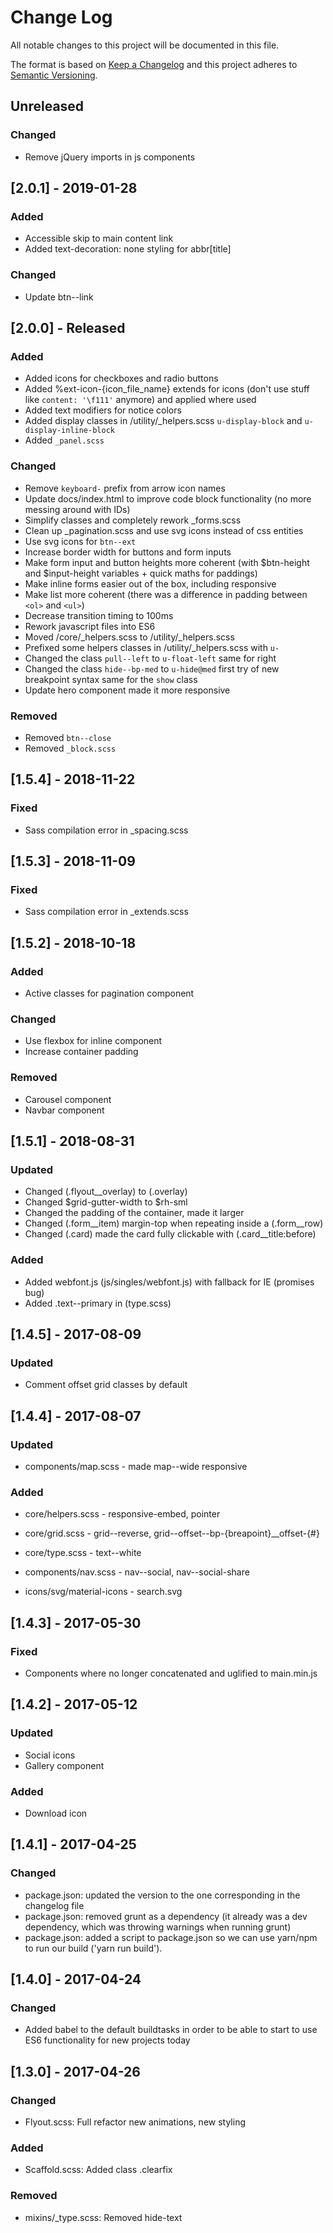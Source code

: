 # Change Log
All notable changes to this project will be documented in this file.

The format is based on [Keep a Changelog](http://keepachangelog.com/)
and this project adheres to [Semantic Versioning](http://semver.org/).

## Unreleased

### Changed
- Remove jQuery imports in js components

## [2.0.1] - 2019-01-28

### Added
- Accessible skip to main content link
- Added text-decoration: none styling for abbr[title]

### Changed
- Update btn--link

## [2.0.0] - Released

### Added
- Added icons for checkboxes and radio buttons
- Added %ext-icon-{icon_file_name} extends for icons (don't use stuff like `content: '\f111'` anymore) and applied where used
- Added text modifiers for notice colors
- Added display classes in /utility/_helpers.scss `u-display-block` and `u-display-inline-block`
- Added `_panel.scss`

### Changed
- Remove `keyboard-` prefix from arrow icon names
- Update docs/index.html to improve code block functionality (no more messing around with IDs)
- Simplify classes and completely rework _forms.scss
- Clean up _pagination.scss and use svg icons instead of css entities
- Use svg icons for `btn--ext`
- Increase border width for buttons and form inputs
- Make form input and button heights more coherent (with $btn-height and $input-height variables + quick maths for paddings)
- Make inline forms easier out of the box, including responsive
- Make list more coherent (there was a difference in padding between `<ol>` and `<ul>`)
- Decrease transition timing to 100ms
- Rework javascript files into ES6
- Moved /core/_helpers.scss to /utility/_helpers.scss
- Prefixed some helpers classes in /utility/_helpers.scss with `u-`
- Changed the class `pull--left` to `u-float-left` same for right
- Changed the class `hide--bp-med` to `u-hide@med` first try of new breakpoint syntax same for the `show` class
- Update hero component made it more responsive

### Removed
- Removed `btn--close`
- Removed `_block.scss`

## [1.5.4] - 2018-11-22

### Fixed
- Sass compilation error in _spacing.scss

## [1.5.3] - 2018-11-09

### Fixed
- Sass compilation error in _extends.scss

## [1.5.2] - 2018-10-18

### Added
- Active classes for pagination component

### Changed
- Use flexbox for inline component
- Increase container padding

### Removed
- Carousel component
- Navbar component

## [1.5.1] - 2018-08-31

### Updated
- Changed (.flyout__overlay) to (.overlay)
- Changed $grid-gutter-width to $rh-sml
- Changed the padding of the container, made it larger
- Changed (.form__item) margin-top when repeating inside a (.form__row)
- Changed (.card) made the card fully clickable with (.card__title:before)

### Added
- Added webfont.js (js/singles/webfont.js) with fallback for IE (promises bug)
- Added .text--primary in (type.scss)

## [1.4.5] - 2017-08-09

### Updated
- Comment offset grid classes by default

## [1.4.4] - 2017-08-07

### Updated
- components/map.scss - made map--wide responsive

### Added
- core/helpers.scss - responsive-embed, pointer
- core/grid.scss - grid--reverse, grid--offset--bp-{breapoint}__offset-{#}
- core/type.scss - text--white

- components/nav.scss - nav--social, nav--social-share

- icons/svg/material-icons - search.svg

## [1.4.3] - 2017-05-30

### Fixed
- Components where no longer concatenated and uglified to main.min.js

## [1.4.2] - 2017-05-12

### Updated
- Social icons
- Gallery component

### Added
- Download icon

## [1.4.1] - 2017-04-25

### Changed
- package.json: updated the version to the one corresponding in the changelog file
- package.json: removed grunt as a dependency (it already was a dev dependency, which was throwing warnings when running grunt)
- package.json: added a script to package.json so we can use yarn/npm to run our build ('yarn run build').

## [1.4.0] - 2017-04-24

### Changed
- Added babel to the default buildtasks in order to be able to start to use ES6 functionality for new projects today

## [1.3.0] - 2017-04-26

### Changed
- Flyout.scss: Full refactor new animations, new styling

### Added
- Scaffold.scss: Added class .clearfix

### Removed
- mixins/_type.scss: Removed hide-text
